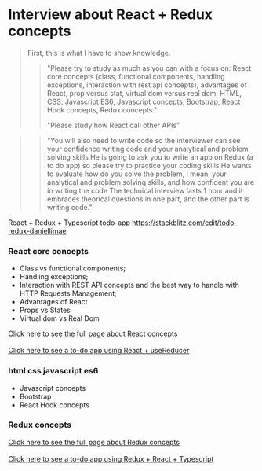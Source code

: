 # Interview about React + Redux concepts

> First, this is what I have to show knowledge.
> > "Please try to study as much as you can with a focus on: React core concepts 
(class, functional components, handling exceptions, interaction with rest api concepts), 
advantages of React, prop versus stat, virtual dom versus real dom, HTML, CSS, Javascript ES6,
 Javascript concepts, Bootstrap, React Hook concepts, Redux concepts."
> > 
> > "Please study how React call other APIs"

> > "You will also need to write code so the interviewer can see your confidence writing code and your analytical and problem solving skills
He is going to ask you to write an app on Redux (a to do app) so please try to practice your coding skills
He wants to evaluate how do you solve the problem, I mean, your analytical and problem solving skills, 
and how confident you are in writing the code 
The technical interview lasts 1 hour and it embraces theorical questions in one part, and the other part is writing code."


React + Redux + Typescript todo-app https://stackblitz.com/edit/todo-redux-daniellimae

### React core concepts

- Class vs functional components;
- Handling exceptions;
- Interaction with REST API concepts and the best way to handle with HTTP Requests Management;
- Advantages of React
- Props vs States
- Virtual dom vs Real Dom

[Click here to see the full page about React concepts](https://github.com/bolodissenoura/todo-interview/blob/main/react-core-concepts.md)
<br/><br/>
[Click here to see a to-do app using React + useReducer](https://stackblitz.com/edit/vitejs-vite-hwitby?file=README.md)

### html css javascript es6
- Javascript concepts
- Bootstrap
- React Hook concepts

### Redux concepts
[Click here to see the full page about Redux concepts](https://github.com/bolodissenoura/todo-interview/blob/main/redux-concepts.md) 
<br/><br/>
[Click here to see a to-do app using Redux + React + Typescript](https://stackblitz.com/edit/vitejs-vite-qas5hx?file=README.md)
